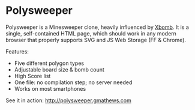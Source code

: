 Polysweeper
===========

Polysweeper is a Minesweeper clone, heavily influenced by [Xbomb](
http://www.gedanken.org.uk/software/xbomb/ ). It is a single, self-contained
HTML page, which should work in any modern browser that properly supports SVG
and JS Web Storage (FF & Chrome).

Features:

- Five different polygon types
- Adjustable board size & bomb count
- High Score list
- One file: no compilation step; no server needed
- Works on most smartphones

See it in action: <http://polysweeper.gmathews.com>


